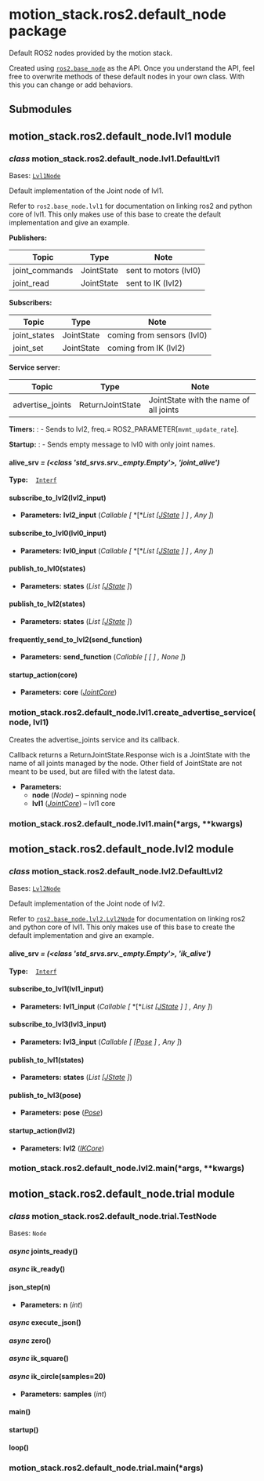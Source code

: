 # motion_stack.ros2.default_node package

Default ROS2 nodes provided by the motion stack.

Created using [`ros2.base_node`](motion_stack.ros2.base_node.md#module-motion_stack.ros2.base_node) as the API.
Once you understand the API, feel free to overwrite methods of these default nodes in your own class. With this you can change or add behaviors.

## Submodules

## motion_stack.ros2.default_node.lvl1 module

### *class* motion_stack.ros2.default_node.lvl1.DefaultLvl1

Bases: [`Lvl1Node`](motion_stack.ros2.base_node.md#motion_stack.ros2.base_node.lvl1.Lvl1Node)

Default implementation of the Joint node of lvl1.

Refer to `ros2.base_node.lvl1` for documentation on linking ros2 and python core of lvl1. This only makes use of this base to create the default implementation and give an example.

**Publishers:**

| Topic          | Type       | Note                  |
|----------------|------------|-----------------------|
| joint_commands | JointState | sent to motors (lvl0) |
| joint_read     | JointState | sent to IK (lvl2)     |

**Subscribers:**

| Topic        | Type       | Note                       |
|--------------|------------|----------------------------|
| joint_states | JointState | coming from sensors (lvl0) |
| joint_set    | JointState | coming from IK (lvl2)      |

**Service server:**

| Topic            | Type             | Note                                   |
|------------------|------------------|----------------------------------------|
| advertise_joints | ReturnJointState | JointState with the name of all joints |

**Timers:**
: - Sends to lvl2, freq.= ROS2_PARAMETER[`mvmt_update_rate`].

**Startup:**
: - Sends empty message to lvl0 with only joint names.

#### alive_srv *= (<class 'std_srvs.srv._empty.Empty'>, 'joint_alive')*

**Type:**    [`Interf`](motion_stack.ros2.md#motion_stack.ros2.communication.Interf)

#### subscribe_to_lvl2(lvl2_input)

* **Parameters:**
  **lvl2_input** (*Callable* *[* *[**List* *[*[*JState*](motion_stack.core.utils.md#motion_stack.core.utils.joint_state.JState) *]* *]* *,* *Any* *]*)

#### subscribe_to_lvl0(lvl0_input)

* **Parameters:**
  **lvl0_input** (*Callable* *[* *[**List* *[*[*JState*](motion_stack.core.utils.md#motion_stack.core.utils.joint_state.JState) *]* *]* *,* *Any* *]*)

#### publish_to_lvl0(states)

* **Parameters:**
  **states** (*List* *[*[*JState*](motion_stack.core.utils.md#motion_stack.core.utils.joint_state.JState) *]*)

#### publish_to_lvl2(states)

* **Parameters:**
  **states** (*List* *[*[*JState*](motion_stack.core.utils.md#motion_stack.core.utils.joint_state.JState) *]*)

#### frequently_send_to_lvl2(send_function)

* **Parameters:**
  **send_function** (*Callable* *[* *[* *]* *,* *None* *]*)

#### startup_action(core)

* **Parameters:**
  **core** ([*JointCore*](motion_stack.core.md#motion_stack.core.lvl1_joint.JointCore))

### motion_stack.ros2.default_node.lvl1.create_advertise_service(node, lvl1)

Creates the advertise_joints service and its callback.

Callback returns a ReturnJointState.Response wich is a JointState with the name of all joints managed by the node. Other field of JointState are not meant to be used, but are filled with the latest data.

* **Parameters:**
  * **node** (*Node*) – spinning node
  * **lvl1** ([*JointCore*](motion_stack.core.md#motion_stack.core.lvl1_joint.JointCore)) – lvl1 core

### motion_stack.ros2.default_node.lvl1.main(\*args, \*\*kwargs)

## motion_stack.ros2.default_node.lvl2 module

### *class* motion_stack.ros2.default_node.lvl2.DefaultLvl2

Bases: [`Lvl2Node`](motion_stack.ros2.base_node.md#motion_stack.ros2.base_node.lvl2.Lvl2Node)

Default implementation of the Joint node of lvl2.

Refer to [`ros2.base_node.lvl2.Lvl2Node`](motion_stack.ros2.base_node.md#motion_stack.ros2.base_node.lvl2.Lvl2Node) for documentation on linking ros2 and python core of lvl1. This only makes use of this base to create the default implementation and give an example.

#### alive_srv *= (<class 'std_srvs.srv._empty.Empty'>, 'ik_alive')*

**Type:**    [`Interf`](motion_stack.ros2.md#motion_stack.ros2.communication.Interf)

#### subscribe_to_lvl1(lvl1_input)

* **Parameters:**
  **lvl1_input** (*Callable* *[* *[**List* *[*[*JState*](motion_stack.core.utils.md#motion_stack.core.utils.joint_state.JState) *]* *]* *,* *Any* *]*)

#### subscribe_to_lvl3(lvl3_input)

* **Parameters:**
  **lvl3_input** (*Callable* *[* *[*[*Pose*](motion_stack.core.utils.md#motion_stack.core.utils.pose.Pose) *]* *,* *Any* *]*)

#### publish_to_lvl1(states)

* **Parameters:**
  **states** (*List* *[*[*JState*](motion_stack.core.utils.md#motion_stack.core.utils.joint_state.JState) *]*)

#### publish_to_lvl3(pose)

* **Parameters:**
  **pose** ([*Pose*](motion_stack.core.utils.md#motion_stack.core.utils.pose.Pose))

#### startup_action(lvl2)

* **Parameters:**
  **lvl2** ([*IKCore*](motion_stack.core.md#motion_stack.core.lvl2_ik.IKCore))

### motion_stack.ros2.default_node.lvl2.main(\*args, \*\*kwargs)

## motion_stack.ros2.default_node.trial module

### *class* motion_stack.ros2.default_node.trial.TestNode

Bases: `Node`

#### *async* joints_ready()

#### *async* ik_ready()

#### json_step(n)

* **Parameters:**
  **n** (*int*)

#### *async* execute_json()

#### *async* zero()

#### *async* ik_square()

#### *async* ik_circle(samples=20)

* **Parameters:**
  **samples** (*int*)

#### main()

#### startup()

#### loop()

### motion_stack.ros2.default_node.trial.main(\*args)
